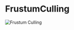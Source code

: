 FrustumCulling
==============
![Frustum Culling](http://vanderlin.cc/OF/frustumculling/frustumculling.jpg)
